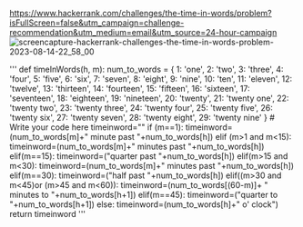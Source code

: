 https://www.hackerrank.com/challenges/the-time-in-words/problem?isFullScreen=false&utm_campaign=challenge-recommendation&utm_medium=email&utm_source=24-hour-campaign
![screencapture-hackerrank-challenges-the-time-in-words-problem-2023-08-14-22_58_00](https://github.com/Vaibhavkatre005/HackerRank/assets/67364186/065b79ce-4a5b-477e-8b56-8b3aef53ccee)

'''
def timeInWords(h, m):
    num_to_words = {
    1: 'one', 2: 'two', 3: 'three', 4: 'four', 5: 'five',
    6: 'six', 7: 'seven', 8: 'eight', 9: 'nine', 10: 'ten',
    11: 'eleven', 12: 'twelve', 13: 'thirteen', 14: 'fourteen', 15: 'fifteen',
    16: 'sixteen', 17: 'seventeen', 18: 'eighteen',
    19: 'nineteen', 20: 'twenty', 21: 'twenty one',
    22: 'twenty two', 23: 'twenty three', 24: 'twenty four',
    25: 'twenty five', 26: 'twenty six', 27: 'twenty seven',
    28: 'twenty eight', 29: 'twenty nine'
    }
    # Write your code here
    timeinword=""
    if (m==1):
        timeinword=(num_to_words[m]+" minute past "+num_to_words[h])
    elif (m>1 and m<15):
        timeinword=(num_to_words[m]+" minutes past "+num_to_words[h])
    elif(m==15):
        timeinword=("quarter past "+num_to_words[h])
    elif(m>15 and m<30):
        timeinword=(num_to_words[m]+" minutes past "+num_to_words[h])
    elif(m==30):
        timeinword=("half past "+num_to_words[h])
    elif((m>30 and m<45)or (m>45 and m<60)):
        timeinword=(num_to_words[(60-m)]+ " minutes to "+num_to_words[h+1])
    elif(m==45):
        timeinword=("quarter to "+num_to_words[h+1])
    else:
        timeinword=(num_to_words[h]+" o' clock")
    return timeinword
'''
